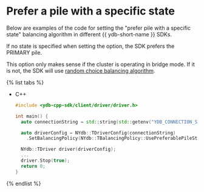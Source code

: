 # Prefer a pile with a specific state

Below are examples of the code for setting the "prefer pile with a specific state" balancing algorithm in different {{ ydb-short-name }} SDKs.

If no state is specified when setting the option, the SDK prefers the PRIMARY pile.

This option only makes sense if the cluster is operating in bridge mode. If it is not, the SDK will use [random choice balancing algorithm](./balancing-random-choice.md).

{% list tabs %}

- С++

  ```cpp
  #include <ydb-cpp-sdk/client/driver/driver.h>

  int main() {
    auto connectionString = std::string(std::getenv("YDB_CONNECTION_STRING"));

    auto driverConfig = NYdb::TDriverConfig(connectionString)
      .SetBalancingPolicy(NYdb::TBalancingPolicy::UsePreferablePileState(NYdb::EPileState::PRIMARY));

    NYdb::TDriver driver(driverConfig);
    ...
    driver.Stop(true);
    return 0;
  }
  ```

{% endlist %}
